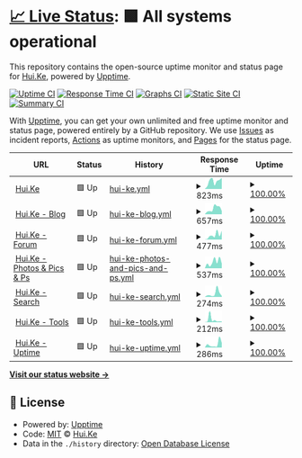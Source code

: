 # [📈 Live Status](https://u.hui.ke): <!--live status--> **🟩 All systems operational**

This repository contains the open-source uptime monitor and status page for [Hui.Ke](https://hui.ke/), powered by [Upptime](https://github.com/upptime/upptime).

[![Uptime CI](https://github.com/9201314/u/workflows/Uptime%20CI/badge.svg)](https://github.com/9201314/u/actions?query=workflow%3A%22Uptime+CI%22)
[![Response Time CI](https://github.com/9201314/u/workflows/Response%20Time%20CI/badge.svg)](https://github.com/9201314/u/actions?query=workflow%3A%22Response+Time+CI%22)
[![Graphs CI](https://github.com/9201314/u/workflows/Graphs%20CI/badge.svg)](https://github.com/9201314/u/actions?query=workflow%3A%22Graphs+CI%22)
[![Static Site CI](https://github.com/9201314/u/workflows/Static%20Site%20CI/badge.svg)](https://github.com/9201314/u/actions?query=workflow%3A%22Static+Site+CI%22)
[![Summary CI](https://github.com/9201314/u/workflows/Summary%20CI/badge.svg)](https://github.com/9201314/u/actions?query=workflow%3A%22Summary+CI%22)

With [Upptime](https://upptime.js.org), you can get your own unlimited and free uptime monitor and status page, powered entirely by a GitHub repository. We use [Issues](https://github.com/9201314/u/issues) as incident reports, [Actions](https://github.com/9201314/u/actions) as uptime monitors, and [Pages](https://u.hui.ke) for the status page.

<!--start: status pages-->
<!-- This summary is generated by Upptime (https://github.com/upptime/upptime) -->
<!-- Do not edit this manually, your changes will be overwritten -->
<!-- prettier-ignore -->
| URL | Status | History | Response Time | Uptime |
| --- | ------ | ------- | ------------- | ------ |
| <img alt="" src="https://favicons.githubusercontent.com/hui.ke" height="13"> [Hui.Ke](https://hui.ke/) | 🟩 Up | [hui-ke.yml](https://github.com/9201314/u/commits/HEAD/history/hui-ke.yml) | <details><summary><img alt="Response time graph" src="./graphs/hui-ke/response-time-week.png" height="20"> 823ms</summary><br><a href="https://u.hui.ke/history/hui-ke"><img alt="Response time 566" src="https://img.shields.io/endpoint?url=https%3A%2F%2Fraw.githubusercontent.com%2F9201314%2Fu%2FHEAD%2Fapi%2Fhui-ke%2Fresponse-time.json"></a><br><a href="https://u.hui.ke/history/hui-ke"><img alt="24-hour response time 1154" src="https://img.shields.io/endpoint?url=https%3A%2F%2Fraw.githubusercontent.com%2F9201314%2Fu%2FHEAD%2Fapi%2Fhui-ke%2Fresponse-time-day.json"></a><br><a href="https://u.hui.ke/history/hui-ke"><img alt="7-day response time 823" src="https://img.shields.io/endpoint?url=https%3A%2F%2Fraw.githubusercontent.com%2F9201314%2Fu%2FHEAD%2Fapi%2Fhui-ke%2Fresponse-time-week.json"></a><br><a href="https://u.hui.ke/history/hui-ke"><img alt="30-day response time 566" src="https://img.shields.io/endpoint?url=https%3A%2F%2Fraw.githubusercontent.com%2F9201314%2Fu%2FHEAD%2Fapi%2Fhui-ke%2Fresponse-time-month.json"></a><br><a href="https://u.hui.ke/history/hui-ke"><img alt="1-year response time 566" src="https://img.shields.io/endpoint?url=https%3A%2F%2Fraw.githubusercontent.com%2F9201314%2Fu%2FHEAD%2Fapi%2Fhui-ke%2Fresponse-time-year.json"></a></details> | <details><summary><a href="https://u.hui.ke/history/hui-ke">100.00%</a></summary><a href="https://u.hui.ke/history/hui-ke"><img alt="All-time uptime 100.00%" src="https://img.shields.io/endpoint?url=https%3A%2F%2Fraw.githubusercontent.com%2F9201314%2Fu%2FHEAD%2Fapi%2Fhui-ke%2Fuptime.json"></a><br><a href="https://u.hui.ke/history/hui-ke"><img alt="24-hour uptime 100.00%" src="https://img.shields.io/endpoint?url=https%3A%2F%2Fraw.githubusercontent.com%2F9201314%2Fu%2FHEAD%2Fapi%2Fhui-ke%2Fuptime-day.json"></a><br><a href="https://u.hui.ke/history/hui-ke"><img alt="7-day uptime 100.00%" src="https://img.shields.io/endpoint?url=https%3A%2F%2Fraw.githubusercontent.com%2F9201314%2Fu%2FHEAD%2Fapi%2Fhui-ke%2Fuptime-week.json"></a><br><a href="https://u.hui.ke/history/hui-ke"><img alt="30-day uptime 100.00%" src="https://img.shields.io/endpoint?url=https%3A%2F%2Fraw.githubusercontent.com%2F9201314%2Fu%2FHEAD%2Fapi%2Fhui-ke%2Fuptime-month.json"></a><br><a href="https://u.hui.ke/history/hui-ke"><img alt="1-year uptime 100.00%" src="https://img.shields.io/endpoint?url=https%3A%2F%2Fraw.githubusercontent.com%2F9201314%2Fu%2FHEAD%2Fapi%2Fhui-ke%2Fuptime-year.json"></a></details>
| <img alt="" src="https://favicons.githubusercontent.com/b.hui.ke" height="13"> [Hui.Ke - Blog](https://b.hui.ke/) | 🟩 Up | [hui-ke-blog.yml](https://github.com/9201314/u/commits/HEAD/history/hui-ke-blog.yml) | <details><summary><img alt="Response time graph" src="./graphs/hui-ke-blog/response-time-week.png" height="20"> 657ms</summary><br><a href="https://u.hui.ke/history/hui-ke-blog"><img alt="Response time 483" src="https://img.shields.io/endpoint?url=https%3A%2F%2Fraw.githubusercontent.com%2F9201314%2Fu%2FHEAD%2Fapi%2Fhui-ke-blog%2Fresponse-time.json"></a><br><a href="https://u.hui.ke/history/hui-ke-blog"><img alt="24-hour response time 388" src="https://img.shields.io/endpoint?url=https%3A%2F%2Fraw.githubusercontent.com%2F9201314%2Fu%2FHEAD%2Fapi%2Fhui-ke-blog%2Fresponse-time-day.json"></a><br><a href="https://u.hui.ke/history/hui-ke-blog"><img alt="7-day response time 657" src="https://img.shields.io/endpoint?url=https%3A%2F%2Fraw.githubusercontent.com%2F9201314%2Fu%2FHEAD%2Fapi%2Fhui-ke-blog%2Fresponse-time-week.json"></a><br><a href="https://u.hui.ke/history/hui-ke-blog"><img alt="30-day response time 483" src="https://img.shields.io/endpoint?url=https%3A%2F%2Fraw.githubusercontent.com%2F9201314%2Fu%2FHEAD%2Fapi%2Fhui-ke-blog%2Fresponse-time-month.json"></a><br><a href="https://u.hui.ke/history/hui-ke-blog"><img alt="1-year response time 483" src="https://img.shields.io/endpoint?url=https%3A%2F%2Fraw.githubusercontent.com%2F9201314%2Fu%2FHEAD%2Fapi%2Fhui-ke-blog%2Fresponse-time-year.json"></a></details> | <details><summary><a href="https://u.hui.ke/history/hui-ke-blog">100.00%</a></summary><a href="https://u.hui.ke/history/hui-ke-blog"><img alt="All-time uptime 100.00%" src="https://img.shields.io/endpoint?url=https%3A%2F%2Fraw.githubusercontent.com%2F9201314%2Fu%2FHEAD%2Fapi%2Fhui-ke-blog%2Fuptime.json"></a><br><a href="https://u.hui.ke/history/hui-ke-blog"><img alt="24-hour uptime 100.00%" src="https://img.shields.io/endpoint?url=https%3A%2F%2Fraw.githubusercontent.com%2F9201314%2Fu%2FHEAD%2Fapi%2Fhui-ke-blog%2Fuptime-day.json"></a><br><a href="https://u.hui.ke/history/hui-ke-blog"><img alt="7-day uptime 100.00%" src="https://img.shields.io/endpoint?url=https%3A%2F%2Fraw.githubusercontent.com%2F9201314%2Fu%2FHEAD%2Fapi%2Fhui-ke-blog%2Fuptime-week.json"></a><br><a href="https://u.hui.ke/history/hui-ke-blog"><img alt="30-day uptime 100.00%" src="https://img.shields.io/endpoint?url=https%3A%2F%2Fraw.githubusercontent.com%2F9201314%2Fu%2FHEAD%2Fapi%2Fhui-ke-blog%2Fuptime-month.json"></a><br><a href="https://u.hui.ke/history/hui-ke-blog"><img alt="1-year uptime 100.00%" src="https://img.shields.io/endpoint?url=https%3A%2F%2Fraw.githubusercontent.com%2F9201314%2Fu%2FHEAD%2Fapi%2Fhui-ke-blog%2Fuptime-year.json"></a></details>
| <img alt="" src="https://favicons.githubusercontent.com/f.hui.ke" height="13"> [Hui.Ke - Forum](https://f.hui.ke/) | 🟩 Up | [hui-ke-forum.yml](https://github.com/9201314/u/commits/HEAD/history/hui-ke-forum.yml) | <details><summary><img alt="Response time graph" src="./graphs/hui-ke-forum/response-time-week.png" height="20"> 477ms</summary><br><a href="https://u.hui.ke/history/hui-ke-forum"><img alt="Response time 380" src="https://img.shields.io/endpoint?url=https%3A%2F%2Fraw.githubusercontent.com%2F9201314%2Fu%2FHEAD%2Fapi%2Fhui-ke-forum%2Fresponse-time.json"></a><br><a href="https://u.hui.ke/history/hui-ke-forum"><img alt="24-hour response time 914" src="https://img.shields.io/endpoint?url=https%3A%2F%2Fraw.githubusercontent.com%2F9201314%2Fu%2FHEAD%2Fapi%2Fhui-ke-forum%2Fresponse-time-day.json"></a><br><a href="https://u.hui.ke/history/hui-ke-forum"><img alt="7-day response time 477" src="https://img.shields.io/endpoint?url=https%3A%2F%2Fraw.githubusercontent.com%2F9201314%2Fu%2FHEAD%2Fapi%2Fhui-ke-forum%2Fresponse-time-week.json"></a><br><a href="https://u.hui.ke/history/hui-ke-forum"><img alt="30-day response time 380" src="https://img.shields.io/endpoint?url=https%3A%2F%2Fraw.githubusercontent.com%2F9201314%2Fu%2FHEAD%2Fapi%2Fhui-ke-forum%2Fresponse-time-month.json"></a><br><a href="https://u.hui.ke/history/hui-ke-forum"><img alt="1-year response time 380" src="https://img.shields.io/endpoint?url=https%3A%2F%2Fraw.githubusercontent.com%2F9201314%2Fu%2FHEAD%2Fapi%2Fhui-ke-forum%2Fresponse-time-year.json"></a></details> | <details><summary><a href="https://u.hui.ke/history/hui-ke-forum">100.00%</a></summary><a href="https://u.hui.ke/history/hui-ke-forum"><img alt="All-time uptime 100.00%" src="https://img.shields.io/endpoint?url=https%3A%2F%2Fraw.githubusercontent.com%2F9201314%2Fu%2FHEAD%2Fapi%2Fhui-ke-forum%2Fuptime.json"></a><br><a href="https://u.hui.ke/history/hui-ke-forum"><img alt="24-hour uptime 100.00%" src="https://img.shields.io/endpoint?url=https%3A%2F%2Fraw.githubusercontent.com%2F9201314%2Fu%2FHEAD%2Fapi%2Fhui-ke-forum%2Fuptime-day.json"></a><br><a href="https://u.hui.ke/history/hui-ke-forum"><img alt="7-day uptime 100.00%" src="https://img.shields.io/endpoint?url=https%3A%2F%2Fraw.githubusercontent.com%2F9201314%2Fu%2FHEAD%2Fapi%2Fhui-ke-forum%2Fuptime-week.json"></a><br><a href="https://u.hui.ke/history/hui-ke-forum"><img alt="30-day uptime 100.00%" src="https://img.shields.io/endpoint?url=https%3A%2F%2Fraw.githubusercontent.com%2F9201314%2Fu%2FHEAD%2Fapi%2Fhui-ke-forum%2Fuptime-month.json"></a><br><a href="https://u.hui.ke/history/hui-ke-forum"><img alt="1-year uptime 100.00%" src="https://img.shields.io/endpoint?url=https%3A%2F%2Fraw.githubusercontent.com%2F9201314%2Fu%2FHEAD%2Fapi%2Fhui-ke-forum%2Fuptime-year.json"></a></details>
| <img alt="" src="https://favicons.githubusercontent.com/p.hui.ke" height="13"> [Hui.Ke - Photos & Pics & Ps](https://p.hui.ke/) | 🟩 Up | [hui-ke-photos-and-pics-and-ps.yml](https://github.com/9201314/u/commits/HEAD/history/hui-ke-photos-and-pics-and-ps.yml) | <details><summary><img alt="Response time graph" src="./graphs/hui-ke-photos-and-pics-and-ps/response-time-week.png" height="20"> 537ms</summary><br><a href="https://u.hui.ke/history/hui-ke-photos-and-pics-and-ps"><img alt="Response time 396" src="https://img.shields.io/endpoint?url=https%3A%2F%2Fraw.githubusercontent.com%2F9201314%2Fu%2FHEAD%2Fapi%2Fhui-ke-photos-and-pics-and-ps%2Fresponse-time.json"></a><br><a href="https://u.hui.ke/history/hui-ke-photos-and-pics-and-ps"><img alt="24-hour response time 395" src="https://img.shields.io/endpoint?url=https%3A%2F%2Fraw.githubusercontent.com%2F9201314%2Fu%2FHEAD%2Fapi%2Fhui-ke-photos-and-pics-and-ps%2Fresponse-time-day.json"></a><br><a href="https://u.hui.ke/history/hui-ke-photos-and-pics-and-ps"><img alt="7-day response time 537" src="https://img.shields.io/endpoint?url=https%3A%2F%2Fraw.githubusercontent.com%2F9201314%2Fu%2FHEAD%2Fapi%2Fhui-ke-photos-and-pics-and-ps%2Fresponse-time-week.json"></a><br><a href="https://u.hui.ke/history/hui-ke-photos-and-pics-and-ps"><img alt="30-day response time 396" src="https://img.shields.io/endpoint?url=https%3A%2F%2Fraw.githubusercontent.com%2F9201314%2Fu%2FHEAD%2Fapi%2Fhui-ke-photos-and-pics-and-ps%2Fresponse-time-month.json"></a><br><a href="https://u.hui.ke/history/hui-ke-photos-and-pics-and-ps"><img alt="1-year response time 396" src="https://img.shields.io/endpoint?url=https%3A%2F%2Fraw.githubusercontent.com%2F9201314%2Fu%2FHEAD%2Fapi%2Fhui-ke-photos-and-pics-and-ps%2Fresponse-time-year.json"></a></details> | <details><summary><a href="https://u.hui.ke/history/hui-ke-photos-and-pics-and-ps">100.00%</a></summary><a href="https://u.hui.ke/history/hui-ke-photos-and-pics-and-ps"><img alt="All-time uptime 100.00%" src="https://img.shields.io/endpoint?url=https%3A%2F%2Fraw.githubusercontent.com%2F9201314%2Fu%2FHEAD%2Fapi%2Fhui-ke-photos-and-pics-and-ps%2Fuptime.json"></a><br><a href="https://u.hui.ke/history/hui-ke-photos-and-pics-and-ps"><img alt="24-hour uptime 100.00%" src="https://img.shields.io/endpoint?url=https%3A%2F%2Fraw.githubusercontent.com%2F9201314%2Fu%2FHEAD%2Fapi%2Fhui-ke-photos-and-pics-and-ps%2Fuptime-day.json"></a><br><a href="https://u.hui.ke/history/hui-ke-photos-and-pics-and-ps"><img alt="7-day uptime 100.00%" src="https://img.shields.io/endpoint?url=https%3A%2F%2Fraw.githubusercontent.com%2F9201314%2Fu%2FHEAD%2Fapi%2Fhui-ke-photos-and-pics-and-ps%2Fuptime-week.json"></a><br><a href="https://u.hui.ke/history/hui-ke-photos-and-pics-and-ps"><img alt="30-day uptime 100.00%" src="https://img.shields.io/endpoint?url=https%3A%2F%2Fraw.githubusercontent.com%2F9201314%2Fu%2FHEAD%2Fapi%2Fhui-ke-photos-and-pics-and-ps%2Fuptime-month.json"></a><br><a href="https://u.hui.ke/history/hui-ke-photos-and-pics-and-ps"><img alt="1-year uptime 100.00%" src="https://img.shields.io/endpoint?url=https%3A%2F%2Fraw.githubusercontent.com%2F9201314%2Fu%2FHEAD%2Fapi%2Fhui-ke-photos-and-pics-and-ps%2Fuptime-year.json"></a></details>
| <img alt="" src="https://favicons.githubusercontent.com/s.hui.ke" height="13"> [Hui.Ke - Search](https://s.hui.ke/) | 🟩 Up | [hui-ke-search.yml](https://github.com/9201314/u/commits/HEAD/history/hui-ke-search.yml) | <details><summary><img alt="Response time graph" src="./graphs/hui-ke-search/response-time-week.png" height="20"> 274ms</summary><br><a href="https://u.hui.ke/history/hui-ke-search"><img alt="Response time 306" src="https://img.shields.io/endpoint?url=https%3A%2F%2Fraw.githubusercontent.com%2F9201314%2Fu%2FHEAD%2Fapi%2Fhui-ke-search%2Fresponse-time.json"></a><br><a href="https://u.hui.ke/history/hui-ke-search"><img alt="24-hour response time 78" src="https://img.shields.io/endpoint?url=https%3A%2F%2Fraw.githubusercontent.com%2F9201314%2Fu%2FHEAD%2Fapi%2Fhui-ke-search%2Fresponse-time-day.json"></a><br><a href="https://u.hui.ke/history/hui-ke-search"><img alt="7-day response time 274" src="https://img.shields.io/endpoint?url=https%3A%2F%2Fraw.githubusercontent.com%2F9201314%2Fu%2FHEAD%2Fapi%2Fhui-ke-search%2Fresponse-time-week.json"></a><br><a href="https://u.hui.ke/history/hui-ke-search"><img alt="30-day response time 306" src="https://img.shields.io/endpoint?url=https%3A%2F%2Fraw.githubusercontent.com%2F9201314%2Fu%2FHEAD%2Fapi%2Fhui-ke-search%2Fresponse-time-month.json"></a><br><a href="https://u.hui.ke/history/hui-ke-search"><img alt="1-year response time 306" src="https://img.shields.io/endpoint?url=https%3A%2F%2Fraw.githubusercontent.com%2F9201314%2Fu%2FHEAD%2Fapi%2Fhui-ke-search%2Fresponse-time-year.json"></a></details> | <details><summary><a href="https://u.hui.ke/history/hui-ke-search">100.00%</a></summary><a href="https://u.hui.ke/history/hui-ke-search"><img alt="All-time uptime 100.00%" src="https://img.shields.io/endpoint?url=https%3A%2F%2Fraw.githubusercontent.com%2F9201314%2Fu%2FHEAD%2Fapi%2Fhui-ke-search%2Fuptime.json"></a><br><a href="https://u.hui.ke/history/hui-ke-search"><img alt="24-hour uptime 100.00%" src="https://img.shields.io/endpoint?url=https%3A%2F%2Fraw.githubusercontent.com%2F9201314%2Fu%2FHEAD%2Fapi%2Fhui-ke-search%2Fuptime-day.json"></a><br><a href="https://u.hui.ke/history/hui-ke-search"><img alt="7-day uptime 100.00%" src="https://img.shields.io/endpoint?url=https%3A%2F%2Fraw.githubusercontent.com%2F9201314%2Fu%2FHEAD%2Fapi%2Fhui-ke-search%2Fuptime-week.json"></a><br><a href="https://u.hui.ke/history/hui-ke-search"><img alt="30-day uptime 100.00%" src="https://img.shields.io/endpoint?url=https%3A%2F%2Fraw.githubusercontent.com%2F9201314%2Fu%2FHEAD%2Fapi%2Fhui-ke-search%2Fuptime-month.json"></a><br><a href="https://u.hui.ke/history/hui-ke-search"><img alt="1-year uptime 100.00%" src="https://img.shields.io/endpoint?url=https%3A%2F%2Fraw.githubusercontent.com%2F9201314%2Fu%2FHEAD%2Fapi%2Fhui-ke-search%2Fuptime-year.json"></a></details>
| <img alt="" src="https://favicons.githubusercontent.com/t.hui.ke" height="13"> [Hui.Ke - Tools](https://t.hui.ke/) | 🟩 Up | [hui-ke-tools.yml](https://github.com/9201314/u/commits/HEAD/history/hui-ke-tools.yml) | <details><summary><img alt="Response time graph" src="./graphs/hui-ke-tools/response-time-week.png" height="20"> 212ms</summary><br><a href="https://u.hui.ke/history/hui-ke-tools"><img alt="Response time 164" src="https://img.shields.io/endpoint?url=https%3A%2F%2Fraw.githubusercontent.com%2F9201314%2Fu%2FHEAD%2Fapi%2Fhui-ke-tools%2Fresponse-time.json"></a><br><a href="https://u.hui.ke/history/hui-ke-tools"><img alt="24-hour response time 65" src="https://img.shields.io/endpoint?url=https%3A%2F%2Fraw.githubusercontent.com%2F9201314%2Fu%2FHEAD%2Fapi%2Fhui-ke-tools%2Fresponse-time-day.json"></a><br><a href="https://u.hui.ke/history/hui-ke-tools"><img alt="7-day response time 212" src="https://img.shields.io/endpoint?url=https%3A%2F%2Fraw.githubusercontent.com%2F9201314%2Fu%2FHEAD%2Fapi%2Fhui-ke-tools%2Fresponse-time-week.json"></a><br><a href="https://u.hui.ke/history/hui-ke-tools"><img alt="30-day response time 164" src="https://img.shields.io/endpoint?url=https%3A%2F%2Fraw.githubusercontent.com%2F9201314%2Fu%2FHEAD%2Fapi%2Fhui-ke-tools%2Fresponse-time-month.json"></a><br><a href="https://u.hui.ke/history/hui-ke-tools"><img alt="1-year response time 164" src="https://img.shields.io/endpoint?url=https%3A%2F%2Fraw.githubusercontent.com%2F9201314%2Fu%2FHEAD%2Fapi%2Fhui-ke-tools%2Fresponse-time-year.json"></a></details> | <details><summary><a href="https://u.hui.ke/history/hui-ke-tools">100.00%</a></summary><a href="https://u.hui.ke/history/hui-ke-tools"><img alt="All-time uptime 100.00%" src="https://img.shields.io/endpoint?url=https%3A%2F%2Fraw.githubusercontent.com%2F9201314%2Fu%2FHEAD%2Fapi%2Fhui-ke-tools%2Fuptime.json"></a><br><a href="https://u.hui.ke/history/hui-ke-tools"><img alt="24-hour uptime 100.00%" src="https://img.shields.io/endpoint?url=https%3A%2F%2Fraw.githubusercontent.com%2F9201314%2Fu%2FHEAD%2Fapi%2Fhui-ke-tools%2Fuptime-day.json"></a><br><a href="https://u.hui.ke/history/hui-ke-tools"><img alt="7-day uptime 100.00%" src="https://img.shields.io/endpoint?url=https%3A%2F%2Fraw.githubusercontent.com%2F9201314%2Fu%2FHEAD%2Fapi%2Fhui-ke-tools%2Fuptime-week.json"></a><br><a href="https://u.hui.ke/history/hui-ke-tools"><img alt="30-day uptime 100.00%" src="https://img.shields.io/endpoint?url=https%3A%2F%2Fraw.githubusercontent.com%2F9201314%2Fu%2FHEAD%2Fapi%2Fhui-ke-tools%2Fuptime-month.json"></a><br><a href="https://u.hui.ke/history/hui-ke-tools"><img alt="1-year uptime 100.00%" src="https://img.shields.io/endpoint?url=https%3A%2F%2Fraw.githubusercontent.com%2F9201314%2Fu%2FHEAD%2Fapi%2Fhui-ke-tools%2Fuptime-year.json"></a></details>
| <img alt="" src="https://favicons.githubusercontent.com/u.hui.ke" height="13"> [Hui.Ke - Uptime](https://u.hui.ke/) | 🟩 Up | [hui-ke-uptime.yml](https://github.com/9201314/u/commits/HEAD/history/hui-ke-uptime.yml) | <details><summary><img alt="Response time graph" src="./graphs/hui-ke-uptime/response-time-week.png" height="20"> 286ms</summary><br><a href="https://u.hui.ke/history/hui-ke-uptime"><img alt="Response time 217" src="https://img.shields.io/endpoint?url=https%3A%2F%2Fraw.githubusercontent.com%2F9201314%2Fu%2FHEAD%2Fapi%2Fhui-ke-uptime%2Fresponse-time.json"></a><br><a href="https://u.hui.ke/history/hui-ke-uptime"><img alt="24-hour response time 388" src="https://img.shields.io/endpoint?url=https%3A%2F%2Fraw.githubusercontent.com%2F9201314%2Fu%2FHEAD%2Fapi%2Fhui-ke-uptime%2Fresponse-time-day.json"></a><br><a href="https://u.hui.ke/history/hui-ke-uptime"><img alt="7-day response time 286" src="https://img.shields.io/endpoint?url=https%3A%2F%2Fraw.githubusercontent.com%2F9201314%2Fu%2FHEAD%2Fapi%2Fhui-ke-uptime%2Fresponse-time-week.json"></a><br><a href="https://u.hui.ke/history/hui-ke-uptime"><img alt="30-day response time 217" src="https://img.shields.io/endpoint?url=https%3A%2F%2Fraw.githubusercontent.com%2F9201314%2Fu%2FHEAD%2Fapi%2Fhui-ke-uptime%2Fresponse-time-month.json"></a><br><a href="https://u.hui.ke/history/hui-ke-uptime"><img alt="1-year response time 217" src="https://img.shields.io/endpoint?url=https%3A%2F%2Fraw.githubusercontent.com%2F9201314%2Fu%2FHEAD%2Fapi%2Fhui-ke-uptime%2Fresponse-time-year.json"></a></details> | <details><summary><a href="https://u.hui.ke/history/hui-ke-uptime">100.00%</a></summary><a href="https://u.hui.ke/history/hui-ke-uptime"><img alt="All-time uptime 100.00%" src="https://img.shields.io/endpoint?url=https%3A%2F%2Fraw.githubusercontent.com%2F9201314%2Fu%2FHEAD%2Fapi%2Fhui-ke-uptime%2Fuptime.json"></a><br><a href="https://u.hui.ke/history/hui-ke-uptime"><img alt="24-hour uptime 100.00%" src="https://img.shields.io/endpoint?url=https%3A%2F%2Fraw.githubusercontent.com%2F9201314%2Fu%2FHEAD%2Fapi%2Fhui-ke-uptime%2Fuptime-day.json"></a><br><a href="https://u.hui.ke/history/hui-ke-uptime"><img alt="7-day uptime 100.00%" src="https://img.shields.io/endpoint?url=https%3A%2F%2Fraw.githubusercontent.com%2F9201314%2Fu%2FHEAD%2Fapi%2Fhui-ke-uptime%2Fuptime-week.json"></a><br><a href="https://u.hui.ke/history/hui-ke-uptime"><img alt="30-day uptime 100.00%" src="https://img.shields.io/endpoint?url=https%3A%2F%2Fraw.githubusercontent.com%2F9201314%2Fu%2FHEAD%2Fapi%2Fhui-ke-uptime%2Fuptime-month.json"></a><br><a href="https://u.hui.ke/history/hui-ke-uptime"><img alt="1-year uptime 100.00%" src="https://img.shields.io/endpoint?url=https%3A%2F%2Fraw.githubusercontent.com%2F9201314%2Fu%2FHEAD%2Fapi%2Fhui-ke-uptime%2Fuptime-year.json"></a></details>

<!--end: status pages-->

[**Visit our status website →**](https://u.hui.ke)

## 📄 License

- Powered by: [Upptime](https://github.com/upptime/upptime)
- Code: [MIT](./LICENSE) © [Hui.Ke](https://hui.ke/)
- Data in the `./history` directory: [Open Database License](https://opendatacommons.org/licenses/odbl/1-0/)
